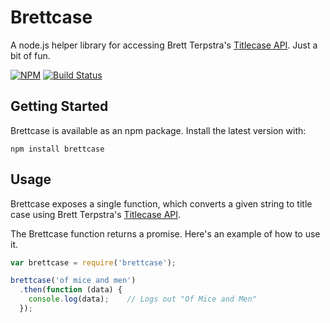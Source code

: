 # Brettcase #
A node.js helper library for accessing Brett Terpstra's [Titlecase API][api]. Just a bit of fun.

[api]: http://brettterpstra.com/titlecase/test

[![NPM](https://nodei.co/npm/brettcase.png)](https://nodei.co/npm/brettcase/)
[![Build Status](https://travis-ci.org/monooso/brettcase.svg?branch=master)](https://travis-ci.org/monooso/brettcase)

## Getting Started ##
Brettcase is available as an npm package. Install the latest version with:

```
npm install brettcase
```

## Usage ##
Brettcase exposes a single function, which converts a given string to title case using Brett Terpstra's [Titlecase API][api].

The Brettcase function returns a promise. Here's an example of how to use it.

```js
var brettcase = require('brettcase');

brettcase('of mice and men')
  .then(function (data) {
    console.log(data);    // Logs out "Of Mice and Men"
  });
```
